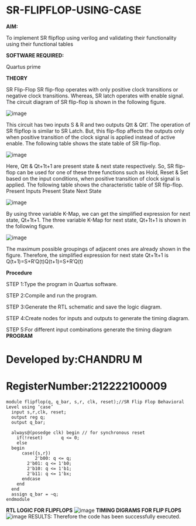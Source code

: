 # SR-FLIPFLOP-USING-CASE

**AIM:**

To implement  SR flipflop using verilog and validating their functionality using their functional tables

**SOFTWARE REQUIRED:**

Quartus prime

**THEORY**

SR Flip-Flop SR flip-flop operates with only positive clock transitions or negative clock transitions. Whereas, SR latch operates with enable signal. The circuit diagram of SR flip-flop is shown in the following figure.

![image](https://github.com/naavaneetha/SR-FLIPFLOP-USING-CASE/assets/154305477/0f710028-ad52-4d3e-9276-8714cf023a25)

 This circuit has two inputs S & R and two outputs Qtt & Qtt’. The operation of SR flipflop is similar to SR Latch. But, this flip-flop affects the outputs only when positive transition of the clock signal is applied instead of active enable. The following table shows the state table of SR flip-flop.

![image](https://github.com/naavaneetha/SR-FLIPFLOP-USING-CASE/assets/154305477/dabfc4f4-87e3-4cbc-9472-f89ee1b5ed30)

 Here, Qtt & Qt+1t+1 are present state & next state respectively. So, SR flip-flop can be used for one of these three functions such as Hold, Reset & Set based on the input conditions, when positive transition of clock signal is applied. The following table shows the characteristic table of SR flip-flop. Present Inputs Present State Next State

![image](https://github.com/naavaneetha/SR-FLIPFLOP-USING-CASE/assets/154305477/dd90d16c-aec5-4290-a586-e2346b1e9eb5)

 By using three variable K-Map, we can get the simplified expression for next state, Qt+1t+1. The three variable K-Map for next state, Qt+1t+1 is shown in the following figure.

![image](https://github.com/naavaneetha/SR-FLIPFLOP-USING-CASE/assets/154305477/473efad6-d70b-4ca7-aeb7-898bbfca319f)

 The maximum possible groupings of adjacent ones are already shown in the figure. Therefore, the simplified expression for next state Qt+1t+1 is Q(t+1)=S+R′Q(t)Q(t+1)=S+R′Q(t)

**Procedure**

STEP 1:Type the program in Quartus software.

STEP 2:Compile and run the program.

STEP 3:Generate the RTL schematic and save the logic diagram.

STEP 4:Create nodes for inputs and outputs to generate the timing diagram.

STEP 5:For different input combinations generate the timing diagram
**PROGRAM**
# Developed by:CHANDRU M
# RegisterNumber:212222100009
```
module flipflop(q, q_bar, s,r, clk, reset);//SR Flip Flop Behavioral Level using ‘case’ 
  input s,r,clk, reset;
  output reg q;
  output q_bar;
 
  always@(posedge clk) begin // for synchronous reset
    if(!reset)       q <= 0;
    else 
  begin
      case({s,r})       
	       2'b00: q <= q;		  
        2'b01: q <= 1'b0;
        2'b10: q <= 1'b1;		 
        2'b11: q <= 1'bx;                     
      endcase
    end
  end
  assign q_bar = ~q;
endmodule
```
**RTL LOGIC FOR FLIPFLOPS**
![image](https://github.com/CHANDRUMANIKANDAN/SR-FLIPFLOP-USING-CASE/assets/118644502/95e0f992-beda-4d9a-8745-ba2499e7c159)
**TIMING DIGRAMS FOR FLIP FLOPS**
![image](https://github.com/CHANDRUMANIKANDAN/SR-FLIPFLOP-USING-CASE/assets/118644502/15857596-600c-4e5b-b6d3-11ed4af3e42b)
RESULTS:
Therefore the code has been successfully executed.
